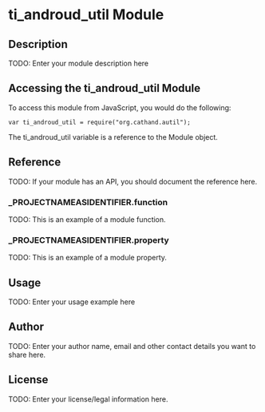 # ti_androud_util Module

## Description

TODO: Enter your module description here

## Accessing the ti_androud_util Module

To access this module from JavaScript, you would do the following:

	var ti_androud_util = require("org.cathand.autil");

The ti_androud_util variable is a reference to the Module object.	

## Reference

TODO: If your module has an API, you should document
the reference here.

### ___PROJECTNAMEASIDENTIFIER__.function

TODO: This is an example of a module function.

### ___PROJECTNAMEASIDENTIFIER__.property

TODO: This is an example of a module property.

## Usage

TODO: Enter your usage example here

## Author

TODO: Enter your author name, email and other contact
details you want to share here. 

## License

TODO: Enter your license/legal information here.
